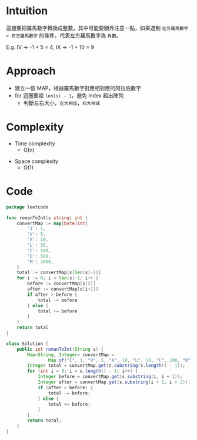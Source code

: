 # Intuition
這題要把羅馬數字轉換成整數，其中可能要額外注意一點，如果遇到 `左方羅馬數字 < 右方羅馬數字` 的條件，代表左方羅馬數字為 `負數`。

E.g. IV -> -1 + 5 = 4, IX -> -1 + 10 = 9


<!-- Describe your first thoughts on how to solve this problem. -->

# Approach
- 建立一個 MAP，根據羅馬數字對應相對應的阿拉伯數字
- for 迴圈要設 `len(s) - 1`，避免 index 超出陣列
	- 判斷左右大小，`左大相加`，`右大相減`
<!-- Describe your approach to solving the problem. -->

# Complexity
- Time complexity
    - O(n)
<!-- Add your time complexity here, e.g. $$O(n)$$ -->

- Space complexity 
    - O(1)
<!-- Add your space complexity here, e.g. $$O(n)$$ -->

# Code
```go
package leetcode

func romanToInt(s string) int {
	convertMap := map[byte]int{
		'I': 1,
		'V': 5,
		'X': 10,
		'L': 50,
		'C': 100,
		'D': 500,
		'M': 1000,
	}
	total := convertMap[s[len(s)-1]]
	for i := 0; i < len(s)-1; i++ {
		before := convertMap[s[i]]
		after := convertMap[s[i+1]]
		if after > before {
			total -= before
		} else {
			total += before
		}
	}
	return total
}
```
```java
class Solution {
    public int romanToInt(String s) {
        Map<String, Integer> convertMap =
                Map.of("I", 1, "V", 5, "X", 10, "L", 50, "C", 100, "D", 500, "M", 1000);
        Integer total = convertMap.get(s.substring(s.length() - 1));
        for (int i = 0; i < s.length() - 1; i++) {
            Integer before = convertMap.get(s.substring(i, i + 1));
            Integer after = convertMap.get(s.substring(i + 1, i + 2));
            if (after > before) {
                total -= before;
            } else {
                total += before;
            }
        }
        return total;
    }
}
```